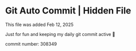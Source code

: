 # Git Auto Commit | Hidden File

This file was added Feb 12, 2025

Just for fun and keeping my daily git commit active 🤪

commit number: 308349
